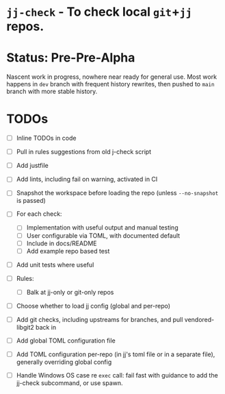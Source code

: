 # `jj-check` - To check local `git`+`jj` repos.

# Status: Pre-Pre-Alpha

Nascent work in progress, nowhere near ready for general use.
Most work happens in `dev` branch with frequent history rewrites, then pushed to `main` branch with more stable history.

# TODOs

- [ ] Inline TODOs in code
- [ ] Pull in rules suggestions from old j-check script
- [ ] Add justfile
- [ ] Add lints, including fail on warning, activated in CI
- [ ] Snapshot the workspace before loading the repo (unless `--no-snapshot` is passed)
- [ ] For each check:
  - [ ] Implementation with useful output and manual testing
  - [ ] User configurable via TOML, with documented default
  - [ ] Include in docs/README
  - [ ] Add example repo based test
- [ ] Add unit tests where useful
- [ ] Rules:
  - [ ] Balk at jj-only or git-only repos
- [ ] Choose whether to load jj config (global and per-repo)
- [ ] Add git checks, including upstreams for branches, and pull vendored-libgit2 back in
- [ ] Add global TOML configuration file
- [ ] Add TOML configuration per-repo (in jj's toml file or in a separate file), generally overriding global config
- [ ] Handle Windows OS case re `exec` call: fail fast with guidance to add the jj-check subcommand, or use spawn.

